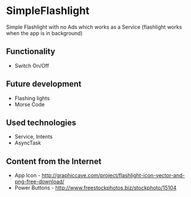 # SimpleFlashlight
Simple Flashlight with no Ads which works as a Service (flashlight works when the app is in background)

## Functionality
* Switch On/Off

## Future development
* Flashing lights
* Morse Code

## Used technologies
* Service, Intents
* AsyncTask

## Content from the Internet
* App Icon - http://graphiccave.com/project/flashlight-icon-vector-and-png-free-download/
* Power Buttons - http://www.freestockphotos.biz/stockphoto/15104
